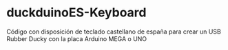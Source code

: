 # duckduinoES-Keyboard
Código con disposición de teclado castellano de españa para crear un USB Rubber Ducky con la placa Arduino MEGA o UNO
